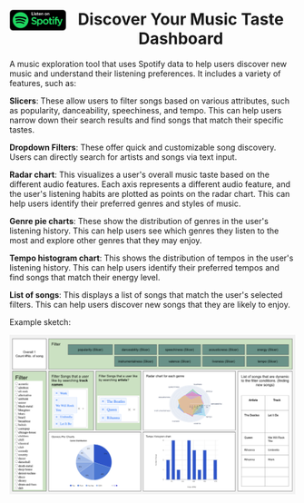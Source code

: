 <div align="center">
    <a href="https://open.spotify.com/">
        <img src="img/spotify_logo_black.png" alt="YelpViz" align="left" width="100"/>  
    </a>
    <h1>Discover Your Music Taste Dashboard</h1>
</div>

A music exploration tool that uses Spotify data to help users discover new music and understand their listening preferences. It includes a variety of features, such as:  

**Slicers**: These allow users to filter songs based on various attributes, such as popularity, danceability, speechiness, and tempo. This can help users narrow down their search results and find songs that match their specific tastes.  

**Dropdown Filters**: These offer quick and customizable song discovery. Users can directly search for artists and songs via text input.  

**Radar chart**: This visualizes a user's overall music taste based on the different audio features. Each axis represents a different audio feature, and the user's listening habits are plotted as points on the radar chart. This can help users identify their preferred genres and styles of music.  

**Genre pie charts**: These show the distribution of genres in the user's listening history. This can help users see which genres they listen to the most and explore other genres that they may enjoy.  

**Tempo histogram chart**: This shows the distribution of tempos in the user's listening history. This can help users identify their preferred tempos and find songs that match their energy level. 

**List of songs**: This displays a list of songs that match the user's selected filters. This can help users discover new songs that they are likely to enjoy.  

Example sketch:  

![Dashboard Sketch](img/sketch_1.png)  
